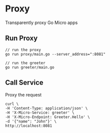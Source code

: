 # Proxy

Transparently proxy Go Micro apps

## Run Proxy

```
// run the proxy
go run proxy/main.go --server_address=":8081"

// run the greeter
go run greeter/main.go
```

## Call Service

Proxy the request

```
curl \
-H 'Content-Type: application/json' \
-H 'X-Micro-Service: greeter' \
-H 'X-Micro-Endpoint: Greeter.Hello' \
-d '{"name": "John"}' \
http://localhost:8081
```
